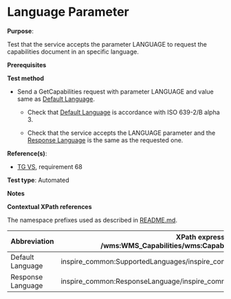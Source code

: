 # Language Parameter

**Purpose**:

Test that the service accepts the parameter LANGUAGE to request the capabilities document in an specific language.

**Prerequisites**

**Test method**

* Send a GetCapabilities request with parameter LANGUAGE and value same as [Default Language](#defaultLanguage).

    * Check that [Default Language](#defaultLanguage) is accordance with ISO 639-2/B alpha 3.

    * Check that the service accepts the LANGUAGE parameter and the [Response Language](#responseLanguage) is the same as the requested one.


**Reference(s)**:

* [TG VS](./README.md#ref_TG_VS), requirement 68

**Test type**: Automated

**Notes**

**Contextual XPath references**

The namespace prefixes used as described in [README.md](./README.md#namespaces).

Abbreviation                                               |  XPath expression (relative to /wms:WMS_Capabilities/wms:Capability/inspire_vs:ExtendedCapabilities)
---------------------------------------------------------- | -------------------------------------------------------------------------
Default Language <a name="defaultLanguage"></a> | inspire_common:SupportedLanguages/inspire_common:DefaultLanguage/inspire_common:Language
Response Language <a name="responseLanguage"></a> | inspire_common:ResponseLanguage/inspire_common:Language